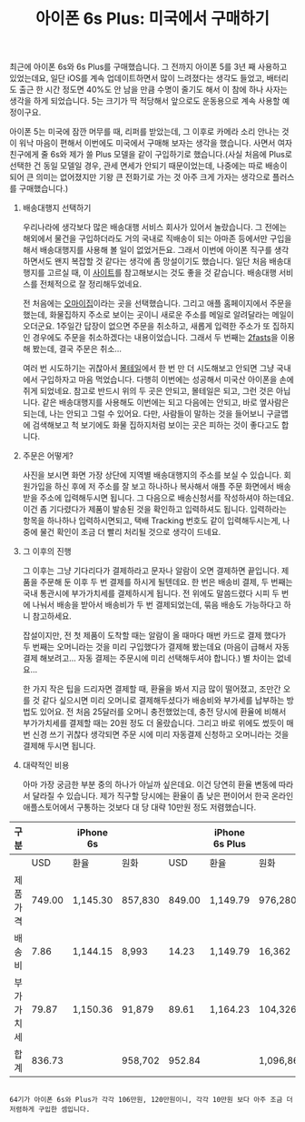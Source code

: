 ﻿---
title: '아이폰 6s Plus: 미국에서 구매하기'
categories:
  - ideas
tags:
  - 아이폰
  - 직구
pubDate: 2015-11-22
description: 기본 설명을 입력하세요
---

최근에 아이폰 6s와 6s Plus를 구매했습니다. 그 전까지 아이폰 5를 3년 째 사용하고 있었는데요, 일단 iOS를 계속 업데이트하면서 많이 느려졌다는 생각도 들었고, 배터리도 출근 한 시간 정도면 40%도 안 남을 만큼 수명이 줄기도 해서 이 참에 하나 사자는 생각을 하게 되었습니다. 5는 크기가 딱 적당해서 앞으로도 운동용으로 계속 사용할 예정이구요.

아이폰 5는 미국에 잠깐 머무를 때, 리퍼를 받았는데, 그 이후로 카메라 소리 안나는 것이 워낙 마음이 편해서 이번에도 미국에서 구매해 보자는 생각을 했습니다. 사면서 여자친구에게 줄 6s와 제가 쓸 Plus 모델을 같이 구입하기로 했습니다.(사실 처음에 Plus로 선택한 건 동일 모델일 경우, 관세 면세가 안되기 때문이었는데, 나중에는 따로 배송이 되어 큰 의미는 없어졌지만 기왕 큰 전화기로 가는 것 아주 크게 가자는 생각으로 플러스를 구매했습니다.)

1. 배송대행지 선택하기
    
    우리나라에 생각보다 많은 배송대행 서비스 회사가 있어서 놀랐습니다. 그 전에는 해외에서 물건을 구입하더라도 거의 국내로 직배송이 되는 아마존 등에서만 구입을 해서 배송대행지를 사용해 볼 일이 없었거든요. 그래서 이번에 아이폰 직구를 생각하면서도 왠지 복잡할 것 같다는 생각에 좀 망설이기도 했습니다. 일단 처음 배송대행지를 고르실 때, 이 [사이트](http://zikgu.info)를 참고해보시는 것도 좋을 것 같습니다. 배송대행 서비스를 전체적으로 잘 정리해두었네요.
    
    전 처음에는 [오마이집](http://www.ohmyzip.com/)이라는 곳을 선택했습니다. 그리고 애플 홈페이지에서 주문을 했는데, 화물집하지 주소로 보이는 곳이니 새로운 주소를 메일로 알려달라는 메일이 오더군요. 1주일간 답장이 없으면 주문을 취소하고, 새롭게 입력한 주소가 또 집하지인 경우에도 주문을 취소하겠다는 내용이었습니다. 그래서 두 번째는 [2fasts](2fasts.com)을 이용해 봤는데, 결국 주문은 취소…
    
    여러 번 시도하기는 귀찮아서 [몰테일](www.malltail.com)에서 한 번 만 더 시도해보고 안되면 그냥 국내에서 구입하자고 마음 먹었습니다. 다행히 이번에는 성공해서 미국산 아이폰을 손에 쥐게 되었네요. 참고로 반드시 위의 두 곳은 안되고, 몰테일은 되고, 그런 것은 아닙니다. 같은 배송대행지를 사용해도 이번에는 되고 다음에는 안되고, 바로 옆사람은 되는데, 나는 안되고 그럴 수 있어요. 다만, 사람들이 말하는 것을 들어보니 구글맵에 검색해보고 척 보기에도 화물 집하지처럼 보이는 곳은 피하는 것이 좋다고도 합니다.
    
2. 주문은 어떻게?
    
    
    
    사진을 보시면 화면 가장 상단에 지역별 배송대행지의 주소를 보실 수 있습니다. 회원가입을 하신 후에 저 주소를 잘 보고 하나하나 복사해서 애플 주문 화면에서 배송받을 주소에 입력해두시면 됩니다. 그 다음으로 배송신청서를 작성하셔야 하는데요. 이건 좀 기다렸다가 제품이 발송된 것을 확인하고 입력하셔도 됩니다. 입력하라는 항목을 하나하나 입력하시면되고, 택배 Tracking 번호도 같이 입력해두시는게, 나중에 물건 확인이 조금 더 빨리 처리될 것으로 생각이 드네요.
    
3. 그 이후의 진행
    
    그 이후는 그냥 기다리다가 결제하라고 문자나 알람이 오면 결제하면 끝입니다. 제품을 주문해 둔 이후 두 번 결제를 하시게 될텐데요. 한 번은 배송비 결제, 두 번째는 국내 통관시에 부가가치세를 결제하시게 됩니다. 전 위에도 말씀드렸다 시피 두 번에 나눠서 배송을 받아서 배송비가 두 번 결제되었는데, 묶음 배송도 가능하다고 하니 참고하세요.
    
    잡설이지만, 전 첫 제품이 도착할 때는 알람이 올 때마다 매번 카드로 결제 했다가 두 번째는 오머니라는 것을 미리 구입했다가 결제해 봤는데요 (마음이 급해서 자동결제 해보려고… 자동 결제는 주문시에 미리 선택해두셔야 합니다.) 별 차이는 없네요…
    
    한 가지 작은 팁을 드리자면 결제할 때, 환율을 봐서 지금 많이 떨어졌고, 조만간 오를 것 같다 싶으시면 미리 오머니로 결제해두셨다가 배송비와 부가세를 납부하는 방법도 있어요. 전 처음 25달러를 오머니 충전했었는데, 충전 당시에 환율에 비해서 부가가치세를 결제할 때는 20원 정도 더 올랐습니다. 그리고 바로 위에도 썼듯이 매번 신경 쓰기 귀찮다 생각되면 주문 시에 미리 자동결제 신청하고 오머니라는 것을 결제해 두시면 됩니다.
    
4. 대략적인 비용
    
    아마 가장 궁금한 부분 중의 하나가 아닐까 싶은데요. 이건 당연히 환율 변동에 따라서 달라질 수 있습니다. 제가 직구할 당시에는 환율이 좀 낮은 편이어서 한국 온라인 애플스토어에서 구통하는 것보다 대 당 대략 10만원 정도 저렴했습니다.
    

| 구분 |  | iPhone 6s |  |  | iPhone 6s Plus |  |
| --- | --- | --- | --- | --- | --- | --- |
|  | USD | 환율 | 원화 | USD | 환율 | 원화 |
| 제품가격 | 749.00 | 1,145.30 | 857,830 | 849.00 | 1,149.79 | 976,280 |
| 배송비 | 7.86 | 1,144.15 | 8,993 | 14.23 | 1,149.79 | 16,362 |
| 부가가치세 | 79.87 | 1,150.36 | 91,879 | 89.61 | 1,164.23 | 104,326 |
| 합계 | 836.73 |  | 958,702 | 952.84 |  | 1,096,868 |

```

```

```
64기가 아이폰 6s와 Plus가 각각 106만원, 120만원이니, 각각 10만원 보다 아주 조금 더 저렴하게 구입한 셈입니다.
```


